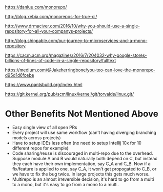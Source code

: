 https://danluu.com/monorepo/

http://blog.xebia.com/monorepos-for-true-ci/

http://www.drmaciver.com/2016/10/why-you-should-use-a-single-repository-for-all-your-companys-projects/

http://blog.shippable.com/our-journey-to-microservices-and-a-mono-repository

https://cacm.acm.org/magazines/2016/7/204032-why-google-stores-billions-of-lines-of-code-in-a-single-repository/fulltext

https://medium.com/@Jakeherringbone/you-too-can-love-the-monorepo-d95d1d6fcebe

https://www.pantsbuild.org/index.html

https://git.kernel.org/pub/scm/linux/kernel/git/torvalds/linux.git/

# Other Benefits Not Mentioned Above

 - Easy single view of all open PRs
 - Every project will use same workflow (can't having diverging branching models across projects)
 - Have to setup IDEs less often (no need to setup Intellij 10x for 10 different repos for example)
 - Code sharing/reuse is discouraged in multi-repo due to the overhead.  Suppose module A and B would naturally both depend on C, but instead they each have their own implementation, say C_A and C_B.  Now if a fix/feature is applied to one, say C_A, it won't get propogated to C_B, or we have to fix the bug twice.  In large projects this gets much worse.
 - Multirepo is an almost irreversible decision, it's hard to go from a multi to a mono, but it's easy to go from a mono to a multi.

